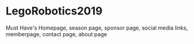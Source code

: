 # LegoRobotics2019
Must Have's
Homepage, season page, sponsor page, social media links, memberpage, contact page, about page

